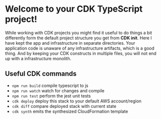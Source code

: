 # Welcome to your CDK TypeScript project!

While working with CDK projects you might find it useful to do things a bit differently form the default project structure you get from **CDK init**. Here I have kept the app and infrastructure in separate directories.  Your application code is unaware of any infrastructure artifacts, which is a good thing. And by keeping your CDK constructs in multiple files, you will not end up with a infrastructure monolith.

## Useful CDK commands

- `npm run build` compile typescript to js
- `npm run watch` watch for changes and compile
- `npm run test` perform the jest unit tests
- `cdk deploy` deploy this stack to your default AWS account/region
- `cdk diff` compare deployed stack with current state
- `cdk synth` emits the synthesized CloudFormation template
